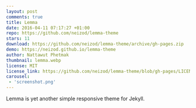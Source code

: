 ```yaml
---
layout: post
comments: true
title: Lemma
date: 2016-04-11 07:17:27 +01:00
repo: https://github.com/neizod/lemma-theme
stars: 11
download: https://github.com/neizod/lemma-theme/archive/gh-pages.zip
demo: https://neizod.github.io/lemma-theme
author: Nattawut Phetmak
thumbnail: lemma.webp
license: MIT
license_link: https://github.com/neizod/lemma-theme/blob/gh-pages/LICENSE.txt
carousel:
 - 'screenshot.png'
---
```


Lemma is yet another simple responsive theme for Jekyll.
